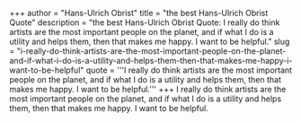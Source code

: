+++
author = "Hans-Ulrich Obrist"
title = "the best Hans-Ulrich Obrist Quote"
description = "the best Hans-Ulrich Obrist Quote: I really do think artists are the most important people on the planet, and if what I do is a utility and helps them, then that makes me happy. I want to be helpful."
slug = "i-really-do-think-artists-are-the-most-important-people-on-the-planet-and-if-what-i-do-is-a-utility-and-helps-them-then-that-makes-me-happy-i-want-to-be-helpful"
quote = '''I really do think artists are the most important people on the planet, and if what I do is a utility and helps them, then that makes me happy. I want to be helpful.'''
+++
I really do think artists are the most important people on the planet, and if what I do is a utility and helps them, then that makes me happy. I want to be helpful.
